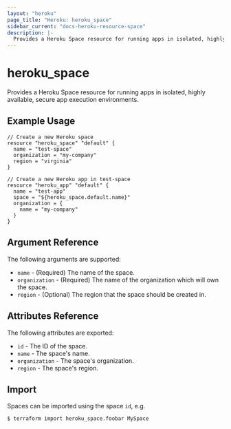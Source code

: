 ```yaml
---
layout: "heroku"
page_title: "Heroku: heroku_space"
sidebar_current: "docs-heroku-resource-space"
description: |-
  Provides a Heroku Space resource for running apps in isolated, highly available, secure app execution environments.
---
```


# heroku\_space

Provides a Heroku Space resource for running apps in isolated, highly available, secure app execution environments.

## Example Usage

```hcl
// Create a new Heroku space
resource "heroku_space" "default" {
  name = "test-space"
  organization = "my-company"
  region = "virginia"
}

// Create a new Heroku app in test-space
resource "heroku_app" "default" {
  name = "test-app"
  space = "${heroku_space.default.name}"
  organization = {
    name = "my-company"
  }
}
```

## Argument Reference

The following arguments are supported:

* `name` - (Required) The name of the space.
* `organization` - (Required) The name of the organization which will own the space.
* `region` - (Optional) The region that the space should be created in.

## Attributes Reference

The following attributes are exported:

* `id` - The ID of the space.
* `name` - The space's name.
* `organization` - The space's organization.
* `region` - The space's region.

## Import

Spaces can be imported using the space `id`, e.g.

```
$ terraform import heroku_space.foobar MySpace
```
